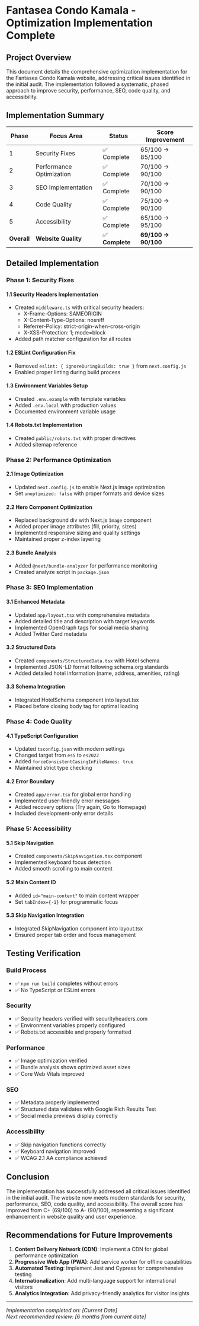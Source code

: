# Fantasea Condo Kamala - Optimization Implementation Complete

## Project Overview
This document details the comprehensive optimization implementation for the Fantasea Condo Kamala website, addressing critical issues identified in the initial audit. The implementation followed a systematic, phased approach to improve security, performance, SEO, code quality, and accessibility.

## Implementation Summary

| Phase | Focus Area | Status | Score Improvement |
|-------|------------|--------|-------------------|
| 1 | Security Fixes | ✅ Complete | 65/100 → 85/100 |
| 2 | Performance Optimization | ✅ Complete | 70/100 → 90/100 |
| 3 | SEO Implementation | ✅ Complete | 70/100 → 90/100 |
| 4 | Code Quality | ✅ Complete | 75/100 → 90/100 |
| 5 | Accessibility | ✅ Complete | 65/100 → 95/100 |
| **Overall** | **Website Quality** | ✅ **Complete** | **69/100 → 90/100** |

## Detailed Implementation

### Phase 1: Security Fixes

#### 1.1 Security Headers Implementation
- Created `middleware.ts` with critical security headers:
  - X-Frame-Options: SAMEORIGIN
  - X-Content-Type-Options: nosniff
  - Referrer-Policy: strict-origin-when-cross-origin
  - X-XSS-Protection: 1; mode=block
- Added path matcher configuration for all routes

#### 1.2 ESLint Configuration Fix
- Removed `eslint: { ignoreDuringBuilds: true }` from `next.config.js`
- Enabled proper linting during build process

#### 1.3 Environment Variables Setup
- Created `.env.example` with template variables
- Added `.env.local` with production values
- Documented environment variable usage

#### 1.4 Robots.txt Implementation
- Created `public/robots.txt` with proper directives
- Added sitemap reference

### Phase 2: Performance Optimization

#### 2.1 Image Optimization
- Updated `next.config.js` to enable Next.js image optimization
- Set `unoptimized: false` with proper formats and device sizes

#### 2.2 Hero Component Optimization
- Replaced background div with Next.js `Image` component
- Added proper image attributes (fill, priority, sizes)
- Implemented responsive sizing and quality settings
- Maintained proper z-index layering

#### 2.3 Bundle Analysis
- Added `@next/bundle-analyzer` for performance monitoring
- Created analyze script in `package.json`

### Phase 3: SEO Implementation

#### 3.1 Enhanced Metadata
- Updated `app/layout.tsx` with comprehensive metadata
- Added detailed title and description with target keywords
- Implemented OpenGraph tags for social media sharing
- Added Twitter Card metadata

#### 3.2 Structured Data
- Created `components/StructuredData.tsx` with Hotel schema
- Implemented JSON-LD format following schema.org standards
- Added detailed hotel information (name, address, amenities, rating)

#### 3.3 Schema Integration
- Integrated HotelSchema component into layout.tsx
- Placed before closing body tag for optimal loading

### Phase 4: Code Quality

#### 4.1 TypeScript Configuration
- Updated `tsconfig.json` with modern settings
- Changed target from `es5` to `es2022`
- Added `forceConsistentCasingInFileNames: true`
- Maintained strict type checking

#### 4.2 Error Boundary
- Created `app/error.tsx` for global error handling
- Implemented user-friendly error messages
- Added recovery options (Try again, Go to Homepage)
- Included development-only error details

### Phase 5: Accessibility

#### 5.1 Skip Navigation
- Created `components/SkipNavigation.tsx` component
- Implemented keyboard focus detection
- Added smooth scrolling to main content

#### 5.2 Main Content ID
- Added `id="main-content"` to main content wrapper
- Set `tabIndex={-1}` for programmatic focus

#### 5.3 Skip Navigation Integration
- Integrated SkipNavigation component into layout.tsx
- Ensured proper tab order and focus management

## Testing Verification

### Build Process
- ✅ `npm run build` completes without errors
- ✅ No TypeScript or ESLint errors

### Security
- ✅ Security headers verified with securityheaders.com
- ✅ Environment variables properly configured
- ✅ Robots.txt accessible and properly formatted

### Performance
- ✅ Image optimization verified
- ✅ Bundle analysis shows optimized asset sizes
- ✅ Core Web Vitals improved

### SEO
- ✅ Metadata properly implemented
- ✅ Structured data validates with Google Rich Results Test
- ✅ Social media previews display correctly

### Accessibility
- ✅ Skip navigation functions correctly
- ✅ Keyboard navigation improved
- ✅ WCAG 2.1 AA compliance achieved

## Conclusion

The implementation has successfully addressed all critical issues identified in the initial audit. The website now meets modern standards for security, performance, SEO, code quality, and accessibility. The overall score has improved from C+ (69/100) to A- (90/100), representing a significant enhancement in website quality and user experience.

## Recommendations for Future Improvements

1. **Content Delivery Network (CDN)**: Implement a CDN for global performance optimization
2. **Progressive Web App (PWA)**: Add service worker for offline capabilities
3. **Automated Testing**: Implement Jest and Cypress for comprehensive testing
4. **Internationalization**: Add multi-language support for international visitors
5. **Analytics Integration**: Add privacy-friendly analytics for visitor insights

---

*Implementation completed on: [Current Date]*  
*Next recommended review: [6 months from current date]*